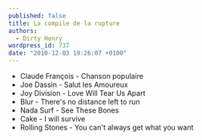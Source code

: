 ```yaml
---
published: false
title: La compile de la rupture
authors:
  - Dirty Henry
wordpress_id: 737
date: "2010-12-03 19:26:07 +0100"
---
```


- Claude François - Chanson populaire
- Joe Dassin - Salut les Amoureux
- Joy Division - Love Will Tear Us Apart
- Blur - There's no distance left to run
- Nada Surf - See These Bones
- Cake - I will survive
- Rolling Stones - You can't always get what you want
